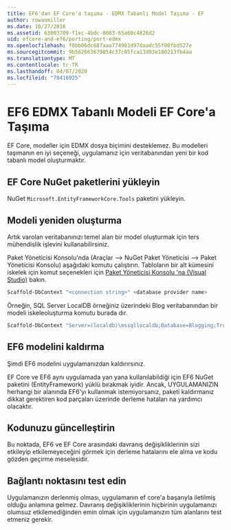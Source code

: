 ```yaml
---
title: EF6'dan EF Core'a taşıma - EDMX Tabanlı Model Taşıma - EF
author: rowanmiller
ms.date: 10/27/2016
ms.assetid: 63003709-f1ec-4bdc-8083-65a60c4826d2
uid: efcore-and-ef6/porting/port-edmx
ms.openlocfilehash: f0bb06dc687aaa774981d97daadc55f00fbd527e
ms.sourcegitcommit: 9b562663679854c37c05fca13d93e180213fb4aa
ms.translationtype: MT
ms.contentlocale: tr-TR
ms.lasthandoff: 04/07/2020
ms.locfileid: "78416925"
---
```

# <a name="porting-an-ef6-edmx-based-model-to-ef-core"></a>EF6 EDMX Tabanlı Modeli EF Core'a Taşıma

EF Core, modeller için EDMX dosya biçimini desteklemez. Bu modelleri taşımanın en iyi seçeneği, uygulamanız için veritabanından yeni bir kod tabanlı model oluşturmaktır.

## <a name="install-ef-core-nuget-packages"></a>EF Core NuGet paketlerini yükleyin

NuGet `Microsoft.EntityFrameworkCore.Tools` paketini yükleyin.

## <a name="regenerate-the-model"></a>Modeli yeniden oluşturma

Artık varolan veritabanınızı temel alan bir model oluşturmak için ters mühendislik işlevini kullanabilirsiniz.

Paket Yöneticisi Konsolu'nda (Araçlar –> NuGet Paket Yöneticisi –> Paket Yöneticisi Konsolu) aşağıdaki komutu çalıştırın. Tabloların bir alt kümesini iskelek için komut seçenekleri için [Paket Yöneticisi Konsolu 'na (Visual Studio)](../../core/miscellaneous/cli/powershell.md) bakın.

``` powershell
Scaffold-DbContext "<connection string>" <database provider name>
```

Örneğin, SQL Server LocalDB örneğiniz üzerindeki Blog veritabanından bir modeli iskeleoluşturma komutu burada dır.

``` powershell
Scaffold-DbContext "Server=(localdb)\mssqllocaldb;Database=Blogging;Trusted_Connection=True;" Microsoft.EntityFrameworkCore.SqlServer
```

## <a name="remove-ef6-model"></a>EF6 modelini kaldırma

Şimdi EF6 modelini uygulamanızdan kaldırırsınız.

EF Core ve EF6 aynı uygulamada yan yana kullanılabildiği için EF6 NuGet paketini (EntityFramework) yüklü bırakmak iyidir. Ancak, UYGULAMANIZIN herhangi bir alanında EF6'yı kullanmak istemiyorsanız, paketi kaldırmanız dikkat gerektiren kod parçaları üzerinde derleme hataları na yardımcı olacaktır.

## <a name="update-your-code"></a>Kodunuzu güncelleştirin

Bu noktada, EF6 ve EF Core arasındaki davranış değişikliklerinin sizi etkileyip etkilemeyeceğini görmek için derleme hatalarını ele alma ve kodu gözden geçirme meselesidir.

## <a name="test-the-port"></a>Bağlantı noktasını test edin

Uygulamanızın derlenmiş olması, uygulamanın ef core'a başarıyla iletilmiş olduğu anlamına gelmez. Davranış değişikliklerinin hiçbirinin uygulamanızı olumsuz etkilemediğinden emin olmak için uygulamanızın tüm alanlarını test etmeniz gerekir.

